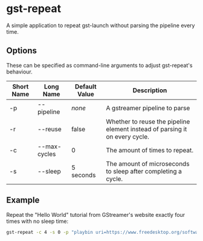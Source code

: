 # gst-repeat

A simple application to repeat gst-launch without parsing the pipeline every time.

## Options

These can be specified as command-line arguments to adjust gst-repeat's behaviour.

| Short Name |  Long Name   | Default Value |           Description           |
| ---------- | ------------ | ------------- | ------------------------------- |
| -p         | --pipeline   | _none_        | A gstreamer pipeline to parse   |
| -r         | --reuse      | false         | Whether to reuse the pipeline element instead of parsing it on every cycle. |
| -c         | --max-cycles | 0             | The amount of times to repeat.  |
| -s         | --sleep      | 5 seconds     | The amount of microseconds to sleep after completing a cycle. |

## Example

Repeat the "Hello World" tutorial from GStreamer's website exactly four times with no sleep time:

```sh
gst-repeat -c 4 -s 0 -p "playbin uri=https://www.freedesktop.org/software/gstreamer-sdk/data/media/sintel_trailer-480p.webm"
```